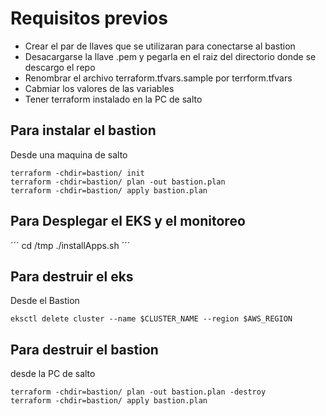 # Requisitos previos
- Crear el par de llaves que se utilizaran para conectarse al bastion
- Desacargarse la llave .pem y pegarla en el raiz del directorio donde se descargo el repo
- Renombrar el archivo terraform.tfvars.sample por terrform.tfvars 
- Cabmiar los valores de las variables
- Tener terraform instalado en la PC de salto

## Para instalar el bastion
Desde una maquina de salto

```
terraform -chdir=bastion/ init 
terraform -chdir=bastion/ plan -out bastion.plan
terraform -chdir=bastion/ apply bastion.plan
```
## Para Desplegar el EKS y el monitoreo
´´´
cd /tmp
./installApps.sh
´´´
## Para destruir el eks
Desde el Bastion
```
eksctl delete cluster --name $CLUSTER_NAME --region $AWS_REGION
``` 
## Para destruir el bastion
desde la PC de salto
```
terraform -chdir=bastion/ plan -out bastion.plan -destroy
terraform -chdir=bastion/ apply bastion.plan
```